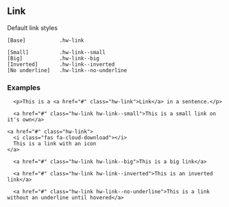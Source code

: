 ## Link

Default link styles

```code
[Base]           .hw-link

[Small]          .hw-link--small
[Big]            .hw-link--big
[Inverted]       .hw-link--inverted
[No underline]   .hw-link--no-underline
```

### Examples

```html|span-6,plain
  <p>This is a <a href="#" class="hw-link">Link</a> in a sentence.</p>
```

```html|span-6,plain
  <a href="#" class="hw-link hw-link--small">This is a small link on it's own</a>
```


```html|span-6,plain
<a href="#" class="hw-link">
  <i class="fas fa-cloud-download"></i>
  This is a link with an icon
</a>
```


```html|span-6,plain
  <a href="#" class="hw-link hw-link--big">This is a big link</a>
```

```html|span-6,plain,dark
  <a href="#" class="hw-link hw-link--inverted">This is an inverted link</a>
```

```html|span-6,plain
  <a href="#" class="hw-link hw-link--no-underline">This is a link without an underline until hovered</a>
```
